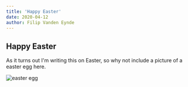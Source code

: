 ```yaml
---
title: 'Happy Easter'
date: 2020-04-12
author: Filip Vanden Eynde
---
```


## Happy Easter

As it turns out I'm writing this on Easter,
so why not include a picture of a easter egg here.

![easter egg](https://images.unsplash.com/photo-1457301353672-324d6d14f471?ixlib=rb-1.2.1&ixid=eyJhcHBfaWQiOjEyMDd9&auto=format&fit=crop&w=500&q=80)
